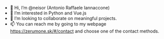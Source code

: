 - 👋 Hi, I’m @neisor (Antonio Raffaele Iannaccone)
- 👀 I’m interested in Python and Vue.js
- 💞️ I’m looking to collaborate on meaningful projects.
- 📫 You can reach me by going to my webpage https://zerumone.sk/#/contact and choose one of the contact methods.

<!---
neisor/neisor is a ✨ special ✨ repository because its `README.md` (this file) appears on your GitHub profile.
You can click the Preview link to take a look at your changes.
--->
